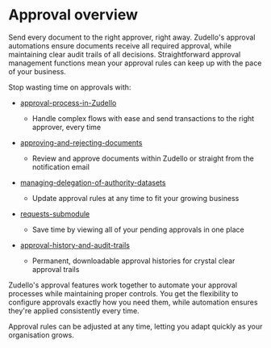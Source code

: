 # Approval overview 

Send every document to the right approver, right away. Zudello's approval automations ensure documents receive all required approval, while maintaining clear audit trails of all decisions. Straightforward approval management functions mean your approval rules can keep up with the pace of your business. 

Stop wasting time on approvals with:

- [approval-process-in-Zudello](approval-process-in-Zudello.md)
    - Handle complex flows with ease and send transactions to the right approver, every time

- [approving-and-rejecting-documents](approving-and-rejecting-documents.md)
    - Review and approve documents within Zudello or straight from the notification email

- [managing-delegation-of-authority-datasets](managing-delegation-of-authority-datasets.md)
    - Update approval rules at any time to fit your growing business
    
- [requests-submodule](requests-submodule.md)
    - Save time by viewing all of your pending approvals in one place 
    
- [approval-history-and-audit-trails](approval-history-and-audit-trails.md)
    - Permanent, downloadable approval histories for crystal clear approval trails

Zudello's approval features work together to automate your approval processes while maintaining proper controls. You get the flexibility to configure approvals exactly how you need them, while automation ensures they're applied consistently every time.

Approval rules can be adjusted at any time, letting you adapt quickly as your organisation grows.